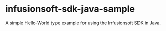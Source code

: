 # infusionsoft-sdk-java-sample
A simple Hello-World type example for using the Infusionsoft SDK in Java.
